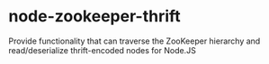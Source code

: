 node-zookeeper-thrift
=====================

Provide functionality that can traverse the ZooKeeper hierarchy and read/deserialize thrift-encoded nodes for Node.JS